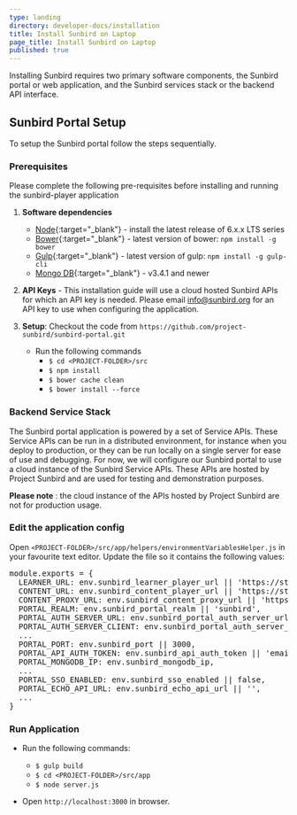 ```yaml
---
type: landing
directory: developer-docs/installation
title: Install Sunbird on Laptop
page_title: Install Sunbird on Laptop
published: true
---
```

Installing Sunbird requires two primary software components, the Sunbird portal or web application, and the Sunbird services stack or the backend API interface. 

## Sunbird Portal Setup

To setup the Sunbird portal follow the steps sequentially.

### Prerequisites

Please complete the following pre-requisites before installing and running the sunbird-player application

1. **Software dependencies**

	* [Node](https://nodejs.org/en/download/){:target="_blank"} - install the latest release of 6.x.x LTS series
	* [Bower](https://bower.io/#install-bower){:target="_blank"} - latest version of bower: `npm install -g bower`
	* [Gulp](https://github.com/gulpjs/gulp/blob/master/docs/getting-started.md){:target="_blank"} - latest version of gulp: `npm install -g gulp-cli`
	* [Mongo DB](https://www.mongodb.com/){:target="_blank"} - v3.4.1 and newer

2. **API Keys** - This installation guide will use a cloud hosted Sunbird APIs for which an API key is needed. Please email info@sunbird.org for an API key to use when configuring the application.

3. **Setup**: Checkout the code from `https://github.com/project-sunbird/sunbird-portal.git`
	- Run the following commands
		- ```$ cd <PROJECT-FOLDER>/src```
		- ```$ npm install```
		- ```$ bower cache clean```
		- ```$ bower install --force```

### Backend Service Stack

The Sunbird portal application is powered by a set of Service APIs. These Service APIs can be run in a distributed environment, for instance when you deploy to production, or they can be run locally on a single server for ease of use and debugging. For now, we will configure our Sunbird portal to use a cloud instance of the Sunbird Service APIs. These APIs are hosted by Project Sunbird and are used for testing and demonstration purposes. 

**Please note** : the cloud instance of the APIs hosted by Project Sunbird are not for production usage.

### Edit the application config

Open `<PROJECT-FOLDER>/src/app/helpers/environmentVariablesHelper.js` in your favourite text editor. Update the file so it contains the following values:

<pre>
module.exports = {
  LEARNER_URL: env.sunbird_learner_player_url || 'https://staging.open-sunbird.org/api/',                    // 1. LEARNER_URL
  CONTENT_URL: env.sunbird_content_player_url || 'https://staging.open-sunbird.org/api/',                    // 2. CONTENT_URL
  CONTENT_PROXY_URL: env.sunbird_content_proxy_url || 'https://staging.open-sunbird.org',                    // 3. CONTENT_PROXY
  PORTAL_REALM: env.sunbird_portal_realm || 'sunbird',
  PORTAL_AUTH_SERVER_URL: env.sunbird_portal_auth_server_url || 'https://staging.open-sunbird.org/auth',     // 4. PORTAL_AUTH_SERVER_URL
  PORTAL_AUTH_SERVER_CLIENT: env.sunbird_portal_auth_server_client || "portal",
  ...
  PORTAL_PORT: env.sunbird_port || 3000,
  PORTAL_API_AUTH_TOKEN: env.sunbird_api_auth_token || 'email-info@sunbird.org-for-an-api-token',            // 5. PORTAL_API_AUTH_TOKEN
  PORTAL_MONGODB_IP: env.sunbird_mongodb_ip,
  ...
  PORTAL_SSO_ENABLED: env.sunbird_sso_enabled || false,
  PORTAL_ECHO_API_URL: env.sunbird_echo_api_url || '',                                                       // 6. PORTAL_ECHO_API_URL
  ...
}
</pre>

### Run Application

* Run the following commands:
	- ```$ gulp build```
	- ```$ cd <PROJECT-FOLDER>/src/app```
	- ```$ node server.js```

* Open `http://localhost:3000` in browser.
